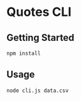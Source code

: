 Quotes CLI
==========

Getting Started
---------------

```
npm install
```

Usage
-----

```
node cli.js data.csv
```